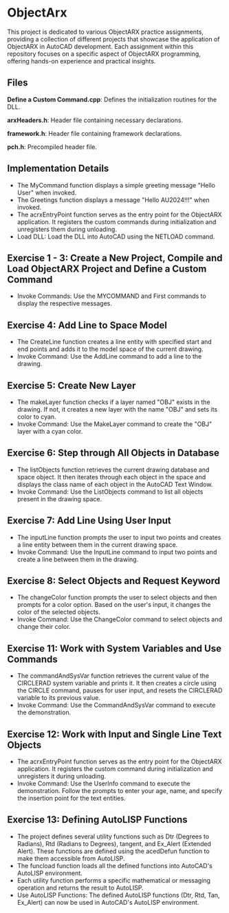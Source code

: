 # ObjectArx
This project is dedicated to various ObjectARX practice assignments, providing a collection of different projects that showcase the application of ObjectARX in AutoCAD development. Each assignment within this repository focuses on a specific aspect of ObjectARX programming, offering hands-on experience and practical insights.

## Files
**Define a Custom Command.cpp**: Defines the initialization routines for the DLL.

**arxHeaders.h**: Header file containing necessary declarations.

**framework.h**: Header file containing framework declarations.

**pch.h**: Precompiled header file.

## Implementation Details
* The MyCommand function displays a simple greeting message "Hello User" when invoked.
* The Greetings function displays a message "Hello AU2024!!!" when invoked.
* The acrxEntryPoint function serves as the entry point for the ObjectARX application. It registers the custom commands during initialization and unregisters them during unloading.
* Load DLL: Load the DLL into AutoCAD using the NETLOAD command.

## Exercise 1 - 3: Create a New Project, Compile and Load ObjectARX Project and Define a Custom Command
* Invoke Commands: Use the MYCOMMAND and First commands to display the respective messages.

## Exercise 4: Add Line to Space Model
* The CreateLine function creates a line entity with specified start and end points and adds it to the model space of the current drawing.
* Invoke Command: Use the AddLine command to add a line to the drawing.

## Exercise 5: Create New Layer
* The makeLayer function checks if a layer named "OBJ" exists in the drawing. If not, it creates a new layer with the name "OBJ" and sets its color to cyan.
* Invoke Command: Use the MakeLayer command to create the "OBJ" layer with a cyan color.

## Exercise 6: Step through All Objects in Database
* The listObjects function retrieves the current drawing database and space object. It then iterates through each object in the space and displays the class name of each object in the AutoCAD Text Window.
* Invoke Command: Use the ListObjects command to list all objects present in the drawing space.

## Exercise 7: Add Line Using User Input
* The inputLine function prompts the user to input two points and creates a line entity between them in the current drawing space.
* Invoke Command: Use the InputLine command to input two points and create a line between them in the drawing.

## Exercise 8: Select Objects and Request Keyword
* The changeColor function prompts the user to select objects and then prompts for a color option. Based on the user's input, it changes the color of the selected objects.
* Invoke Command: Use the ChangeColor command to select objects and change their color.

## Exercise 11: Work with System Variables and Use Commands
* The commandAndSysVar function retrieves the current value of the CIRCLERAD system variable and prints it. It then creates a circle using the CIRCLE command, pauses for user input, and resets the CIRCLERAD variable to its previous value.
* Invoke Command: Use the CommandAndSysVar command to execute the demonstration.

## Exercise 12: Work with Input and Single Line Text Objects
* The acrxEntryPoint function serves as the entry point for the ObjectARX application. It registers the custom command during initialization and unregisters it during unloading.
* Invoke Command: Use the UserInfo command to execute the demonstration. Follow the prompts to enter your age, name, and specify the insertion point for the text entities.

## Exercise 13: Defining AutoLISP Functions
* The project defines several utility functions such as Dtr (Degrees to Radians), Rtd (Radians to Degrees), tangent, and Ex_Alert (Extended Alert). These functions are defined using the acedDefun function to make them accessible from AutoLISP.
* The funcload function loads all the defined functions into AutoCAD's AutoLISP environment.
* Each utility function performs a specific mathematical or messaging operation and returns the result to AutoLISP.
* Use AutoLISP Functions: The defined AutoLISP functions (Dtr, Rtd, Tan, Ex_Alert) can now be used in AutoCAD's AutoLISP environment.
